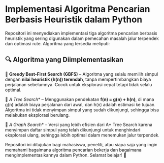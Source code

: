 # Implementasi Algoritma Pencarian Berbasis Heuristik dalam Python  

Repositori ini menyediakan implementasi tiga algoritma pencarian berbasis heuristik yang sering digunakan dalam pemecahan masalah jalur terpendek dan optimasi rute. Algoritma yang tersedia meliputi:  

## 🔍 Algoritma yang Diimplementasikan  
🔹 **Greedy Best-First Search (GBFS)** – Algoritma yang selalu memilih simpul dengan **nilai heuristik (h(n)) terendah**, tanpa mempertimbangkan biaya perjalanan sebelumnya. Cocok untuk eksplorasi cepat tetapi tidak selalu optimal.  

🔹 **A* Tree Search** – Menggunakan pendekatan **f(n) = g(n) + h(n)**, di mana g(n) adalah biaya perjalanan dari awal, dan h(n) adalah estimasi ke tujuan. Algoritma ini tidak menyimpan simpul yang sudah dikunjungi, sehingga bisa melakukan eksplorasi berulang.  

🔹 **A* Graph Search** – Versi yang lebih efisien dari A* Tree Search karena menyimpan daftar simpul yang telah dikunjungi untuk menghindari eksplorasi ulang, sehingga lebih optimal dalam menemukan jalur terpendek.  

Repositori ini ditujukan bagi mahasiswa, peneliti, atau siapa saja yang ingin memahami bagaimana algoritma pencarian bekerja dan bagaimana mengimplementasikannya dalam Python. Selamat belajar! 🚀
